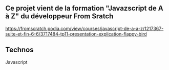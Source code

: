 ## Ce projet vient de la formation "Javazscript de A à Z" du développeur From Sratch

https://fromscratch.podia.com/view/courses/javascript-de-a-a-z/1217367-suite-et-fin-6-6/3717484-tp11-presentation-explication-flappy-bird

## Technos

Javascript
